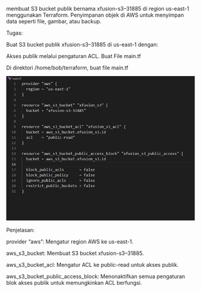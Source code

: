 membuat S3 bucket publik bernama xfusion-s3–31885 di region us-east-1 menggunakan Terraform. Penyimpanan objek di AWS untuk menyimpan data seperti file, gambar, atau backup.

Tugas:

Buat S3 bucket publik xfusion-s3–31885 di us-east-1 dengan:


Akses publik melalui pengaturan ACL.
Buat File main.tf


Di direktori /home/bob/terraform, buat file main.tf



![alt text](image-17.png)


Penjelasan:


provider “aws”: Mengatur region AWS ke us-east-1.


aws_s3_bucket: Membuat S3 bucket xfusion-s3–31885.


aws_s3_bucket_acl: Mengatur ACL ke public-read untuk akses publik.


aws_s3_bucket_public_access_block: Menonaktifkan semua pengaturan blok akses publik untuk memungkinkan ACL berfungsi.

